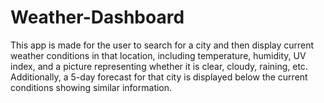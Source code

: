 # Weather-Dashboard
This app is made for the user to search for a city and then display current weather conditions in that location, including temperature, humidity, UV index, and a picture representing whether it is clear, cloudy, raining, etc. Additionally, a 5-day forecast for that city is displayed below the current conditions showing similar information.
